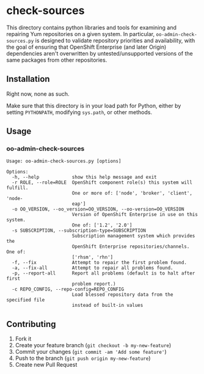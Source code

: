 # check-sources

This directory contains python libraries and tools for examining and repairing Yum repositories on a given system. In particular, `oo-admin-check-sources.py` is designed to validate repository priorities and availability, with the goal of ensuring that OpenShift Enterprise (and later Origin) dependencies aren't overwritten by untested/unsupported versions of the same packages from other repositories.

## Installation

Right now, none as such.

Make sure that this directory is in your load path for Python, either by setting `PYTHONPATH`, modifying `sys.path`, or other methods.

## Usage

### oo-admin-check-sources

    Usage: oo-admin-check-sources.py [options]
    
    Options:
      -h, --help            show this help message and exit
      -r ROLE, --role=ROLE  OpenShift component role(s) this system will fulfill.
                            One or more of: ['node', 'broker', 'client', 'node-
                            eap']
      -o OO_VERSION, --oo_version=OO_VERSION, --oo-version=OO_VERSION
                            Version of OpenShift Enterprise in use on this system.
                            One of: ['1.2', '2.0']
      -s SUBSCRIPTION, --subscription-type=SUBSCRIPTION
                            Subscription management system which provides the
                            OpenShift Enterprise repositories/channels. One of:
                            ['rhsm', 'rhn']
      -f, --fix             Attempt to repair the first problem found.
      -a, --fix-all         Attempt to repair all problems found.
      -p, --report-all      Report all problems (default is to halt after first
                            problem report.)
      -c REPO_CONFIG, --repo-config=REPO_CONFIG
                            Load blessed repository data from the specified file
                            instead of built-in values
                        
## Contributing

1. Fork it
2. Create your feature branch (`git checkout -b my-new-feature`)
3. Commit your changes (`git commit -am 'Add some feature'`)
4. Push to the branch (`git push origin my-new-feature`)
5. Create new Pull Request
